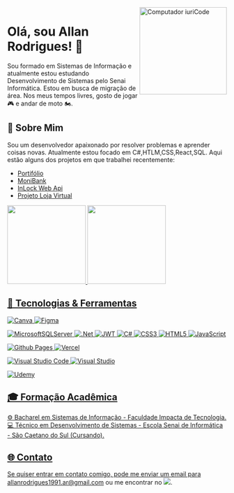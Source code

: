 
<div>
<img src="https://raw.githubusercontent.com/MicaelliMedeiros/micaellimedeiros/master/image/computer-illustration.png" min-width="200px" max-width="200px" width="200px" align="right" alt="Computador iuriCode">
</div>

# Olá, sou Allan Rodrigues! 👋 

Sou formado em Sistemas de Informação e atualmente estou estudando Desenvolvimento de Sistemas pelo Senai Informática. Estou em busca de migração de área. Nos meus tempos livres, gosto de jogar 🎮 e andar de moto 🏍.

## 🚀 Sobre Mim
Sou um desenvolvedor apaixonado por resolver problemas e aprender coisas novas. Atualmente estou focado em C#,HTLM,CSS,React,SQL. Aqui estão alguns dos projetos em que trabalhei recentemente: 


- <a href="https://allanr1991.github.io/alura_oracle-ProjetoPortifolio-html_css/">Portifólio</a>
- <a href="https://allanr1991.github.io/alura-moniBank-validacaoDeFormulario/">MoniBank</a>
- <a href="https://github.com/AllanR1991/senai-InLook-webApi">InLock Web Api</a>
- <a href="https://github.com/AllanR1991/senai-projetoLojaVirtual-cSharpPoo">Projeto Loja Virtual</a>


<div>
  <a href="https://github.com/AllanR1991">
  <img height="180em" src="https://github-readme-stats.vercel.app/api?username=allanR1991&show_icons=true&theme=dracula&include_all_commits=true&count_private=true"/>
  <img height="180em" src="https://github-readme-stats.vercel.app/api/top-langs/?username=AllanR1991&layout=compact&langs_count=16&theme=dracula"/>
</div>

## 🔧 Tecnologias & Ferramentas

![Canva](https://img.shields.io/badge/Canva-%2300C4CC.svg?style=for-the-badge&logo=Canva&logoColor=white)
![Figma](https://img.shields.io/badge/figma-%23F24E1E.svg?style=for-the-badge&logo=figma&logoColor=white)


![MicrosoftSQLServer](https://img.shields.io/badge/Microsoft%20SQL%20Server-CC2927?style=for-the-badge&logo=microsoft%20sql%20server&logoColor=white)
![.Net](https://img.shields.io/badge/.NET-5C2D91?style=for-the-badge&logo=.net&logoColor=white)
![JWT](https://img.shields.io/badge/JWT-black?style=for-the-badge&logo=JSON%20web%20tokens)
![C#](https://img.shields.io/badge/c%23-%23239120.svg?style=for-the-badge&logo=c-sharp&logoColor=white)
![CSS3](https://img.shields.io/badge/css3-%231572B6.svg?style=for-the-badge&logo=css3&logoColor=white)
![HTML5](https://img.shields.io/badge/html5-%23E34F26.svg?style=for-the-badge&logo=html5&logoColor=white)
![JavaScript](https://img.shields.io/badge/javascript-%23323330.svg?style=for-the-badge&logo=javascript&logoColor=%23F7DF1E)

![Github Pages](https://img.shields.io/badge/github%20pages-121013?style=for-the-badge&logo=github&logoColor=white)
![Vercel](https://img.shields.io/badge/vercel-%23000000.svg?style=for-the-badge&logo=vercel&logoColor=white)

![Visual Studio Code](https://img.shields.io/badge/Visual%20Studio%20Code-0078d7.svg?style=for-the-badge&logo=visual-studio-code&logoColor=white)
![Visual Studio](https://img.shields.io/badge/Visual%20Studio-5C2D91.svg?style=for-the-badge&logo=visual-studio&logoColor=white)

![Udemy](https://img.shields.io/badge/Udemy-A435F0?style=for-the-badge&logo=Udemy&logoColor=white)

## 🎓 Formação Acadêmica
⚙️ Bacharel em Sistemas de Informação - Faculdade Impacta de Tecnologia. <br>
💻 Técnico em Desenvolvimento de Sistemas - Escola Senai de Informática - São Caetano do Sul (Cursando).

## 🌐 Contato
Se quiser entrar em contato comigo, pode me enviar um email para allanrodrigues1991.ar@gmail.com ou me encontrar no <a href="https://www.linkedin.com/in/allan-rodrigues-23a05785" target="_blank"><img src="https://img.shields.io/badge/-LinkedIn-%230077B5?style=for-the-badge&logo=linkedin&logoColor=white" target="_blank"></a>.

<!-- 
## ⚖️ Licença
Este projeto está licenciado sob a licença [nome da licença].
-->

<!--
# Bem-vindo!!! 👋 

<img src="https://raw.githubusercontent.com/MicaelliMedeiros/micaellimedeiros/master/image/computer-illustration.png" min-width="200px" max-width="200px" width="200px" align="right" alt="Computador iuriCode">
<div>
 Meu nome é Allan Rodrigues dos Santos sou formado em Sistemas de Informação
 
 Estudando Dessenvolvimento de Sistemas pelo Senai Informatica.
  
 Em busca de migração de area.
  
 Meu hobbie é jogar 🎮, motociclismo 🏍.

</div>
<!--
![cms_files_10224_1671211139Prancheta_3](https://github.com/AllanR1991/AllanR1991/assets/22855740/bff54bb3-c0e6-4a63-972d-a6bdeb23f9d9)
-->
<!--
## ⭐ Informações sobre minha conta GitHub

<div>
  <a href="https://github.com/AllanR1991">
  <img height="180em" src="https://github-readme-stats.vercel.app/api?username=allanR1991&show_icons=true&theme=dracula&include_all_commits=true&count_private=true"/>
  <img height="180em" src="https://github-readme-stats.vercel.app/api/top-langs/?username=AllanR1991&layout=compact&langs_count=16&theme=dracula"/>
</div>
  
 <h2>🔧 Ferramentas 🔧</h2>
<div style="display: inline_block"><br>
  <img align="center" alt="Csharp" height="30" width="40" src="https://raw.githubusercontent.com/devicons/devicon/master/icons/csharp/csharp-original.svg">
  <img align="center" alt="Js" height="30" width="40" src="https://raw.githubusercontent.com/devicons/devicon/master/icons/javascript/javascript-plain.svg">  
  <img align="center" alt="HTML" height="30" width="40" src="https://raw.githubusercontent.com/devicons/devicon/master/icons/html5/html5-original.svg">
  <img align="center" alt="CSS" height="30" width="40" src="https://raw.githubusercontent.com/devicons/devicon/master/icons/css3/css3-original.svg">
<div>


<div>
  <h2>🎓 Formação Acadêmica 🎓</h2> 
 ⚙️ Bacharel em Sistemas de Informação - Faculdade Impacta de Tecnologia. <br>
 💻 Técnico em Desenvolvimento de Sistemas - Escola Senai de Informática - São Caetano do Sul (Cursando). <br>
</div>

<div>
   <h2>🌐 Contato 🌐</h2> 
   
  <a href="https://www.linkedin.com/in/allan-rodrigues-23a05785" target="_blank"><img src="https://img.shields.io/badge/-LinkedIn-%230077B5?style=for-the-badge&logo=linkedin&logoColor=white" target="_blank"></a>   
  
 </div>

-->
